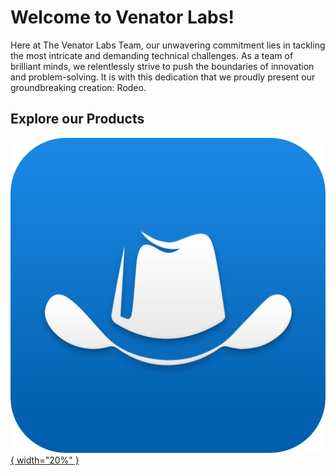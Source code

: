 # Welcome to Venator Labs!

Here at The Venator Labs Team, our unwavering commitment lies in tackling the most intricate and demanding technical challenges. As a team of brilliant minds, we relentlessly strive to push the boundaries of innovation and problem-solving. It is with this dedication that we proudly present our groundbreaking creation: Rodeo.

## Explore our Products

[![Rodeo](assets/Rodeo-icon.png){ width="20%" }](rodeo/what-is-rodeo)